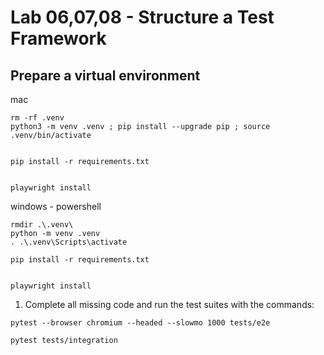 # Lab 06,07,08 - Structure a Test Framework


## Prepare a virtual environment

mac
```shell
rm -rf .venv
python3 -m venv .venv ; pip install --upgrade pip ; source .venv/bin/activate


pip install -r requirements.txt


playwright install
```

windows - powershell
```shell
rmdir .\.venv\
python -m venv .venv
. .\.venv\Scripts\activate

pip install -r requirements.txt


playwright install
```



1. Complete all missing code and run the test suites with the commands:

```
pytest --browser chromium --headed --slowmo 1000 tests/e2e

pytest tests/integration
```

